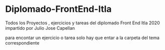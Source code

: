 # Diplomado-FrontEnd-Itla
Todos los Proyectos , ejercicios y tareas del diplomado  Front End Itla 2020 impartido por Julio Jose Capellan


para encontar un ejercicio o tarea solo hay que entar a la carpeta del tema correspondiente 
